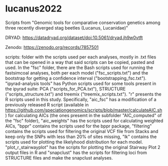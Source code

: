 # lucanus2022
Scripts from "Genomic tools for comparative conservation genetics among three recently diverged stag beetles (Lucanus, Lucanidae)"

DRYAD: https://datadryad.org/dataset/doi:10.5061/dryad.jh9w0vtft

Zenodo: https://zenodo.org/records/7857501

scripts: folder with the scripts used per each analyses, mostly in .txt files that can be opened in a way that said scripts can be copied, pasted and used. In the "fsc" folder, there are the Bash scripts used for running the fastsimcoal analyses, both per each model ("fsc_scripts.txt") and the bootstrap for getting a confidence interval ("bootstrapping_fsc.txt"). "ipyrad-analysis tools" has Python scripts used for some tools present in the ipyrad suite: PCA ("scripts_for_PCA.txt"), STRUCTURE ("scripts_structure.txt") and treemix ("treemix_scripts.txt"). "r" presents the R scripts used in this study. Specifically, "aic_fsc" has a modification of a previously released R script (available in https://github.com/speciationgenomics/scripts/blob/master/calculateAIC.sh) for calculating AICs (the ones presemt in the subfolder "AIC_computed" of the "fsc" folder), "aic_weights" has the scripts used for calculating weighted AICs, "bppr" contains the scripts used for the bppr package, "filtering" contains the scripts used for filtering the original VCF file from Stacks and keep only the SNPs with less than 20% of sites missing, "lk" contains the scripts used for plotting the likelyhood distribution for each model. "plot_r_stairwayplot" has the scripts for plotting the original Stairway Plot 2 output files in R and "snapclust" has the scripts for filtering loci from STRUCTURE files and make the snapclust analyses.
